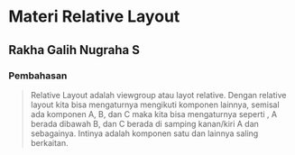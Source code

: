 # Materi Relative Layout
## Rakha Galih Nugraha S
### Pembahasan
> Relative Layout adalah viewgroup atau layot relative. Dengan relative layout kita bisa mengaturnya mengikuti komponen lainnya, semisal ada
komponen A, B, dan C maka kita bisa mengaturnya seperti , A berada dibawah B, dan C berada
di samping kanan/kiri A dan sebagainya. Intinya adalah komponen satu dan lainnya saling
berkaitan.
